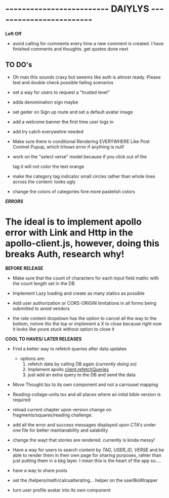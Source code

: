 # ------------------------- DAIYLYS ------------------------

**Left Off**

-  avoid calling for comments every time a new comment is created. I have finished comments and thoughts. get quotes done next

## TO DO's

-  Oh man this sounds craxy but seeems like auth is almost ready. Please test and double check possible failing scenarios

-  set a way for users to request a "trusted level"

-  adda denomination sign maybe

-  set geder on Sign up route and set a default avatar image

-  add a welcome banner the first time user logs in

-  add try catch everywehre needed

-  Make sure there is conditional Rendering EVERYWHERE Like Post Contnet Pupup, which trhows error if anything is null!

-  work on the "select verse" model because if you click out of the <p></p> tag it will not color the text orange

-  make the category tag indicator small circles rather than whole lines across the content: looks ugly

-  change the colors of categories fore more pastelish colors

**_ERRORS_**

# The ideal is to implement apollo error with Link and Http in the apollo-client.js, however, doing this breaks Auth, research why!

**BEFORE RELEASE**

-  Make sure that the count of characters for each input field mathc with the count length set in the DB

-  Implement Lazy loading and create as many statics as possible

-  Add user authorization or CORS-ORIGIN limitations in all forms being submitted to avoid vendors

-  the rate content dropdown has the option to cancel all the way to the bottom, notvre itto the top or implement a X to close because right now it looks like youre stuck without option to close it

**COOL TO HAVES/ LATER RELEASES**

-  Find a better way to refetch queries after data updates

   -  options are:
      1. refetch data by calling DB again _(currently doing so)_
      2. Implement apollo [client.refetchQueries](https://www.apollographql.com/docs/react/data/refetching/)
      3. just add an extra query to the DB and send the data

-  Move Thought.tsx to its own component and not a carrousel mapping

-  Reading-collage-units.tsx and all places where an inital bible version is required

-  reload current chapter upon version change on fragments/squares/reading challenge.

-  add all the error and success messages displayed upon CTA's under one file
   for better maintanability and salability

-  change the wayt that stories are rendered. currently is kinda messy!

-  Have a way for users to search content by _TAG_, _USER_ID_, _VERSE_ and be able to render them in their own page for sharing purposes, rahter than just putting them in a bkg layer. I mean this is the heart of the app so....

-  have a way to share posts

-  set the /helpers/math/calcualterating... helper on the userBioWrapper

-  turn user profile avatar into its own component
